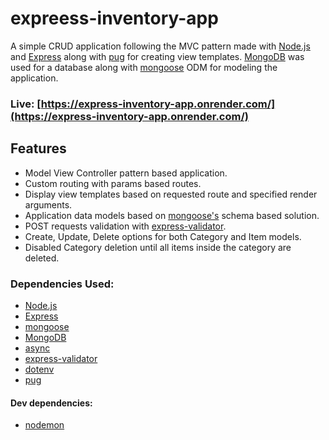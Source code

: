 # expreess-inventory-app

A simple CRUD application following the MVC pattern made with [Node.js](https://nodejs.org/en/) and [Express](https://expressjs.com/) along with [pug](https://pugjs.org/language/plain-text.html) for creating view templates. [MongoDB](https://www.mongodb.com/) was used for a database along with [mongoose](https://mongoosejs.com/) ODM for modeling the application.

### Live: [https://express-inventory-app.onrender.com/](https://express-inventory-app.onrender.com/)

## Features
- Model View Controller pattern based application.
- Custom routing with params based routes.
- Display view templates based on requested route and specified render arguments.
- Application data models based on [mongoose's](https://mongoosejs.com/) schema based solution.
- POST requests validation with [express-validator](https://express-validator.github.io/docs/).
- Create, Update, Delete options for both Category and Item models.
- Disabled Category deletion until all items inside the category are deleted.

### Dependencies Used:
- [Node.js](https://nodejs.org/en/)
- [Express](https://expressjs.com/)
- [mongoose](https://mongoosejs.com/)
- [MongoDB](https://www.mongodb.com/)
- [async](https://www.npmjs.com/package/async)
- [express-validator](https://express-validator.github.io/docs/)
- [dotenv](https://www.npmjs.com/package/dotenv)
- [pug](https://pugjs.org/language/plain-text.html)

#### Dev dependencies:
- [nodemon](https://www.npmjs.com/package/nodemon)